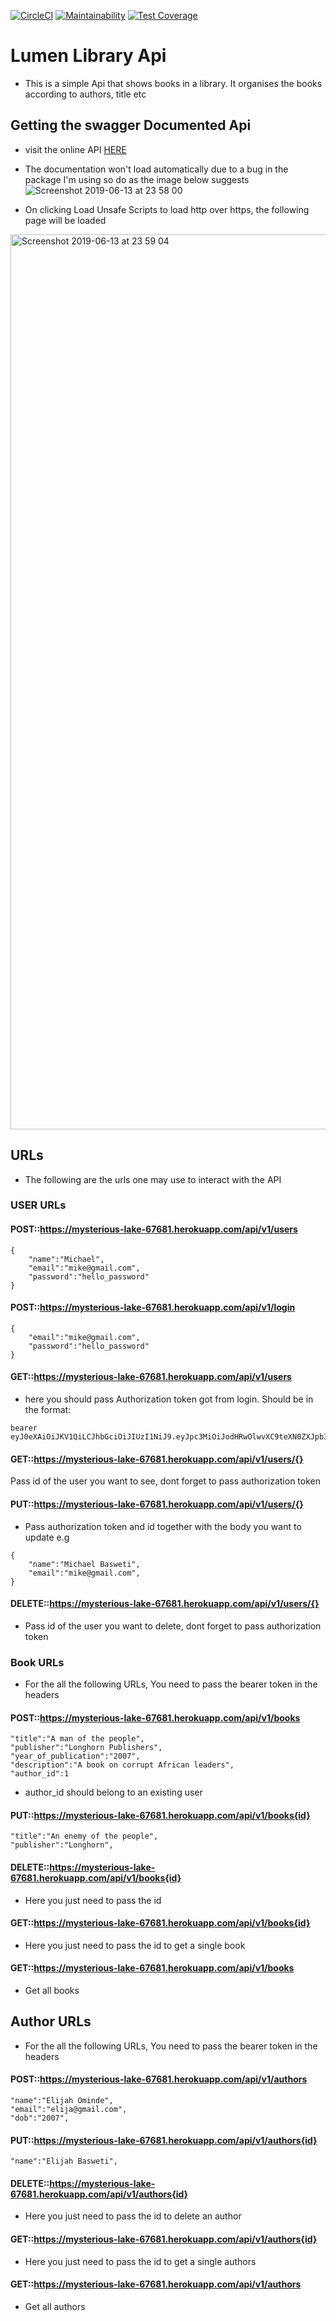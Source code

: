[![CircleCI](https://circleci.com/gh/michael-basweti/library_lumen.svg?style=svg)](https://circleci.com/gh/michael-basweti/library_lumen)
[![Maintainability](https://api.codeclimate.com/v1/badges/8a587619dc0f7ff21a9e/maintainability)](https://codeclimate.com/github/michael-basweti/library_lumen/maintainability)
[![Test Coverage](https://api.codeclimate.com/v1/badges/8a587619dc0f7ff21a9e/test_coverage)](https://codeclimate.com/github/michael-basweti/library_lumen/test_coverage)

# Lumen Library Api
* This is a simple Api that shows books in a library. It organises the books according to authors, title etc
## Getting the swagger Documented Api
* visit the online API [HERE](https://mysterious-lake-67681.herokuapp.com/api/documentation)
* The documentation won't load automatically due to a bug in the package I'm using so do as the image below suggests
![Screenshot 2019-06-13 at 23 58 00](https://user-images.githubusercontent.com/23398223/59487937-c138d580-8e86-11e9-868e-0c03b128db16.jpg)

* On clicking Load Unsafe Scripts to load http over https, the following page will be loaded
<img width="1432" alt="Screenshot 2019-06-13 at 23 59 04" src="https://user-images.githubusercontent.com/23398223/59488096-402e0e00-8e87-11e9-8242-4deb5579edd0.png">


## URLs
* The following are the urls one may use to interact with the API
### USER URLs
#### POST::https://mysterious-lake-67681.herokuapp.com/api/v1/users
```
{
    "name":"Michael",
    "email":"mike@gmail.com",
    "password":"hello_password"
}
```
#### POST::https://mysterious-lake-67681.herokuapp.com/api/v1/login
```
{
    "email":"mike@gmail.com",
    "password":"hello_password"
}
```
#### GET::https://mysterious-lake-67681.herokuapp.com/api/v1/users
* here you should pass Authorization token got from login. Should be in the format:
```
bearer eyJ0eXAiOiJKV1QiLCJhbGciOiJIUzI1NiJ9.eyJpc3MiOiJodHRwOlwvXC9teXN0ZXJpb3VzLWxha2UtNjc2ODEuaGVyb2t1YXBwLmNvbVwvYXBpXC92MVwvbG9naW4iLCJpYXQiOjE1NjA0NTI3NjAsImV4cCI6MTU2MDQ1NjM2MCwibmJmIjoxNTYwNDUyNzYwLCJqdGkiOiJXMkNrY0dMSWRzNUxMQm45Iiwic3ViIjoxLCJwcnYiOiI4N2UwYWYxZWY5ZmQxNTgxMmZkZWM5NzE1M2ExNGUwYjA0NzU0NmFhIn0.R2KvA1MSS3WaaWD_ZBbtFpCghKF_C4bqQbQNdcxg5yA
```
#### GET::https://mysterious-lake-67681.herokuapp.com/api/v1/users/{}
Pass id of the user you want to see, dont forget to pass authorization token

#### PUT::https://mysterious-lake-67681.herokuapp.com/api/v1/users/{}
* Pass authorization token and id together with the body you want to update e.g
```
{
    "name":"Michael Basweti",
    "email":"mike@gmail.com",
}
```
#### DELETE::https://mysterious-lake-67681.herokuapp.com/api/v1/users/{}
* Pass id of the user you want to delete, dont forget to pass authorization token

### Book URLs
* For the all the following URLs, You need to pass the bearer token in the headers
#### POST::https://mysterious-lake-67681.herokuapp.com/api/v1/books
```
"title":"A man of the people",
"publisher":"Longhorn Publishers",
"year_of_publication":"2007",
"description":"A book on corrupt African leaders",
"author_id":1
```
* author_id should belong to an existing user
#### PUT::https://mysterious-lake-67681.herokuapp.com/api/v1/books{id}
```
"title":"An enemy of the people",
"publisher":"Longhorn",
```
#### DELETE::https://mysterious-lake-67681.herokuapp.com/api/v1/books{id}
* Here you just need to pass the id

#### GET::https://mysterious-lake-67681.herokuapp.com/api/v1/books{id}
* Here you just need to pass the id to get a single book

#### GET::https://mysterious-lake-67681.herokuapp.com/api/v1/books
* Get all books

## Author URLs
* For the all the following URLs, You need to pass the bearer token in the headers
#### POST::https://mysterious-lake-67681.herokuapp.com/api/v1/authors
```
"name":"Elijah Ominde",
"email":"elija@gmail.com",
"dob":"2007",
```

#### PUT::https://mysterious-lake-67681.herokuapp.com/api/v1/authors{id}
```
"name":"Elijah Basweti",

```
#### DELETE::https://mysterious-lake-67681.herokuapp.com/api/v1/authors{id}
* Here you just need to pass the id to delete an author

#### GET::https://mysterious-lake-67681.herokuapp.com/api/v1/authors{id}
* Here you just need to pass the id to get a single authors

#### GET::https://mysterious-lake-67681.herokuapp.com/api/v1/authors
* Get all authors

